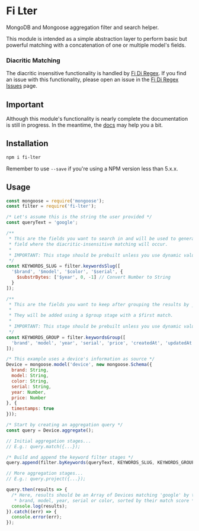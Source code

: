 # Fi Lter

MongoDB and Mongoose aggregation filter and search helper.

This module is intended as a simple abstraction layer to perform basic but powerful matching with a concatenation of one or multiple model's fields.


### Diacritic Matching

The diacritic insensitive functionality is handled by [Fi Di Regex](https://github.com/FinalDevStudio/fi-di-regex). If you find an issue with this functionality, please open an issue in the [Fi Di Regex Issues](https://github.com/FinalDevStudio/fi-di-regex/issues) page.


## Important

Although this module's functionality is nearly complete the documentation is still in progress. In the meantime, the [docs](https://finaldevstudio.github.io/fi-lter) may help you a bit.


## Installation

```sh
npm i fi-lter
```

Remember to use `--save` if you're using a NPM version less than 5.x.x.


## Usage

```js
const mongoose = require('mongoose');
const filter = require('fi-lter');

/* Let's assume this is the string the user provided */
const queryText = 'google';

/**
 * This are the fields you want to search in and will be used to generate a slug
 * field where the diacritic-insensitive matching will occur.
 *
 * IMPORTANT: This stage should be prebuilt unless you use dynamic values.
 */
const KEYWORDS_SLUG = filter.keywordsSlug([
  '$brand', '$model', '$color', '$serial', {
    $substrBytes: ['$year', 0, -1] // Convert Number to String
  }
]);

/**
 * This are the fields you want to keep after grouping the results by _id.
 *
 * They will be added using a $group stage with a $first match.
 *
 * IMPORTANT: This stage should be prebuilt unless you use dynamic values.
 */
const KEYWORDS_GROUP = filter.keywordsGroup([
  'brand', 'model', 'year', 'serial', 'price', 'createdAt', 'updatedAt'
]);

/* This example uses a device's information as source */
Device = mongoose.model('device', new mongoose.Schema({
  brand: String,
  model: String,
  color: String,
  serial: String,
  year: Number,
  price: Number
}, {
  timestamps: true
}));

/* Start by creating an aggregation query */
const query = Device.aggregate();

// Initial aggregation stages...
// E.g.: query.match({...});

/* Build and append the keyword filter stages */
query.append(filter.byKeywords(queryText, KEYWORDS_SLUG, KEYWORDS_GROUP));

// More aggregation stages...
// E.g.: query.project({...});

query.then(results => {
  /* Here, results should be an Array of Devices matching 'google' by their
   * brand, model, year, serial or color, sorted by their match score */
  console.log(results);
}).catch((err) => {
  console.error(err);
});
```
